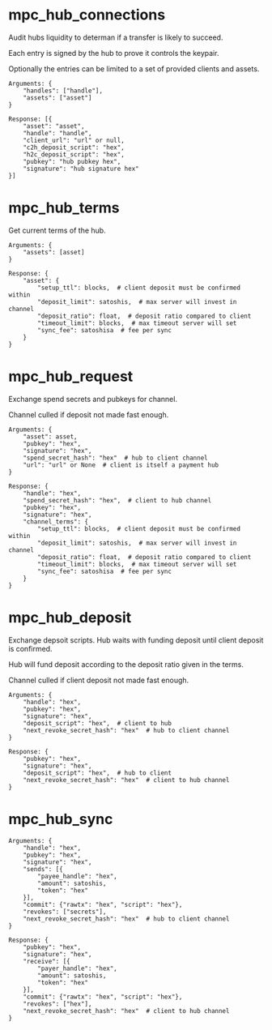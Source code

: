# mpc_hub_connections

Audit hubs liquidity to determan if a transfer is likely to succeed.

Each entry is signed by the hub to prove it controls the keypair.

Optionally the entries can be limited to a set of provided clients and assets.

    Arguments: {
        "handles": ["handle"],
        "assets": ["asset"]
    }

    Response: [{
        "asset": "asset",
        "handle": "handle",
        "client_url": "url" or null,
        "c2h_deposit_script": "hex",
        "h2c_deposit_script": "hex",
        "pubkey": "hub pubkey hex",
        "signature": "hub signature hex"
    }]


# mpc_hub_terms

Get current terms of the hub.

    Arguments: {
        "assets": [asset]
    }

    Response: {
        "asset": {
            "setup_ttl": blocks,  # client deposit must be confirmed within
            "deposit_limit": satoshis,  # max server will invest in channel
            "deposit_ratio": float,  # deposit ratio compared to client
            "timeout_limit": blocks,  # max timeout server will set
            "sync_fee": satoshisa  # fee per sync
        }
    }


# mpc_hub_request

Exchange spend secrets and pubkeys for channel.

Channel culled if deposit not made fast enough.

    Arguments: {
        "asset": asset,
        "pubkey": "hex",
        "signature": "hex",
        "spend_secret_hash": "hex"  # hub to client channel
        "url": "url" or None  # client is itself a payment hub
    }

    Response: {
        "handle": "hex",
        "spend_secret_hash": "hex",  # client to hub channel
        "pubkey": "hex",
        "signature": "hex",
        "channel_terms": {
            "setup_ttl": blocks,  # client deposit must be confirmed within
            "deposit_limit": satoshis,  # max server will invest in channel
            "deposit_ratio": float,  # deposit ratio compared to client
            "timeout_limit": blocks,  # max timeout server will set
            "sync_fee": satoshisa  # fee per sync
        }
    }


# mpc_hub_deposit

Exchange depsoit scripts. Hub waits with funding deposit until client deposit is confirmed.

Hub will fund deposit according to the deposit ratio given in the terms.

Channel culled if client deposit not made fast enough.

    Arguments: {
        "handle": "hex",
        "pubkey": "hex",
        "signature": "hex",
        "deposit_script": "hex",  # client to hub
        "next_revoke_secret_hash": "hex"  # hub to client channel
    }

    Response: {
        "pubkey": "hex",
        "signature": "hex",
        "deposit_script": "hex",  # hub to client
        "next_revoke_secret_hash": "hex"  # client to hub channel
    }


# mpc_hub_sync

    Arguments: {
        "handle": "hex",
        "pubkey": "hex",
        "signature": "hex",
        "sends": [{
            "payee_handle": "hex", 
            "amount": satoshis, 
            "token": "hex"
        }],
        "commit": {"rawtx": "hex", "script": "hex"},
        "revokes": ["secrets"],
        "next_revoke_secret_hash": "hex"  # hub to client channel
    }

    Response: {
        "pubkey": "hex",
        "signature": "hex",
        "receive": [{
            "payer_handle": "hex", 
            "amount": satoshis, 
            "token": "hex"
        }],
        "commit": {"rawtx": "hex", "script": "hex"},
        "revokes": ["hex"],
        "next_revoke_secret_hash": "hex"  # client to hub channel
    }
